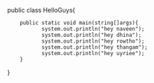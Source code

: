 public class HelloGuys{

        public static void main(string[]args){
               system.out.println("hey naveen");
               system.out.println("hey dhina");
               system.out.println("hey rowtho");
               system.out.println("hey thangam");
               system.out.println("hey uyriee");
        }
}        
